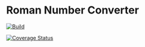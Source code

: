 # Roman Number Converter
[![Build](https://github.com/sass0lino/prova/actions/workflows/build.yml/badge.svg)](https://github.com/sass0lino/prova/actions/workflows/build.yml)

[![Coverage Status](https://coveralls.io/repos/github/sass0lino/prova/badge.svg?branch=main)](https://coveralls.io/github/sass0lino/prova?branch=main&kill_cache=1)
